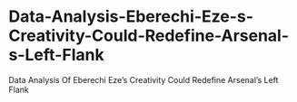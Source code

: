 # Data-Analysis-Eberechi-Eze-s-Creativity-Could-Redefine-Arsenal-s-Left-Flank
Data Analysis Of Eberechi Eze’s Creativity Could Redefine Arsenal’s Left Flank
